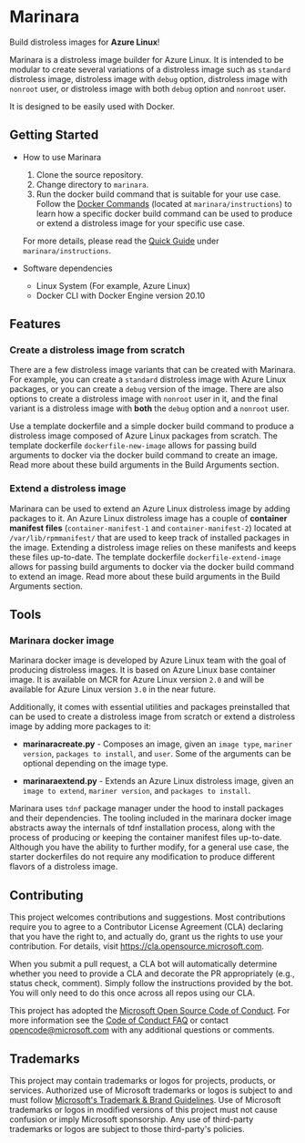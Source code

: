 # Marinara

Build distroless images for **Azure Linux**!

Marinara is a distroless image builder for Azure Linux. It is intended to be modular to create several variations of a distroless image such as `standard` distroless image, distroless image with `debug` option, distroless image with `nonroot` user, or distroless image with both `debug` option and `nonroot` user.

It is designed to be easily used with Docker.

## Getting Started
-  How to use Marinara

    1.  Clone the source repository.
    2.  Change directory to `marinara`.
    3.  Run the docker build command that is suitable for your use case. Follow the [Docker Commands](/instructions/dockercommands.md) (located at `marinara/instructions`) to learn how a specific docker build command can be used to produce or extend a distroless image for your specific use case.

    For more details, please read the [Quick Guide](/instructions/quickstart.md) under `marinara/instructions`.

-	Software dependencies
    - Linux System (For example, Azure Linux)
    - Docker CLI with Docker Engine version 20.10

## Features

### Create a distroless image from scratch
There are a few distroless image variants that can be created with Marinara. For example, you can create a `standard` distroless image with Azure Linux packages, or you can create a `debug` version of the image. There are also options to create a distroless image with `nonroot` user in it, and the final variant is a distroless image with **both** the `debug` option and a `nonroot` user.

Use a template dockerfile and a simple docker build command to produce a distroless image composed of Azure Linux packages from scratch. The template dockerfile `dockerfile-new-image` allows for passing build arguments to docker via the docker build command to create an image. Read more about these build arguments in the Build Arguments section.

### Extend a distroless image

Marinara can be used to extend an Azure Linux distroless image by adding packages to it. An Azure Linux distroless image has a couple of **container manifest files** (`container-manifest-1` and `container-manifest-2`) located at `/var/lib/rpmmanifest/` that are used to keep track of installed packages in the image. Extending a distroless image relies on these manifests and keeps these files up-to-date. The template dockerfile `dockerfile-extend-image` allows for passing build arguments to docker via the docker build command to extend an image. Read more about these build arguments in the Build Arguments section.

## Tools

### Marinara docker image

Marinara docker image is developed by Azure Linux team with the goal of producing distroless images. It is based on Azure Linux base container image. It is available on MCR for Azure Linux version `2.0` and will be available for Azure Linux version `3.0` in the near future.

Additionally, it comes with essential utilities and packages preinstalled that can be used to create a distroless image from scratch or extend a distroless image by adding more packages to it:

- **marinaracreate.py** - Composes an image, given an `image type`, `mariner version`, `packages to install`, and `user`. Some of the arguments can be optional depending on the image type.

- **marinaraextend.py** - Extends an Azure Linux distroless image, given an `image to extend`, `mariner version`, and `packages to install`.

Marinara uses `tdnf` package manager under the hood to install packages and their dependencies. The tooling included in the marinara docker image abstracts away the internals of tdnf installation process, along with the process of producing or keeping the container manifest files up-to-date. Although you have the ability to further modify, for a general use case, the starter dockerfiles do not require any modification to produce different flavors of a distroless image.

## Contributing

This project welcomes contributions and suggestions.  Most contributions require you to agree to a
Contributor License Agreement (CLA) declaring that you have the right to, and actually do, grant us
the rights to use your contribution. For details, visit https://cla.opensource.microsoft.com.

When you submit a pull request, a CLA bot will automatically determine whether you need to provide
a CLA and decorate the PR appropriately (e.g., status check, comment). Simply follow the instructions
provided by the bot. You will only need to do this once across all repos using our CLA.

This project has adopted the [Microsoft Open Source Code of Conduct](https://opensource.microsoft.com/codeofconduct/).
For more information see the [Code of Conduct FAQ](https://opensource.microsoft.com/codeofconduct/faq/) or
contact [opencode@microsoft.com](mailto:opencode@microsoft.com) with any additional questions or comments.

## Trademarks

This project may contain trademarks or logos for projects, products, or services. Authorized use of Microsoft 
trademarks or logos is subject to and must follow 
[Microsoft's Trademark & Brand Guidelines](https://www.microsoft.com/en-us/legal/intellectualproperty/trademarks/usage/general).
Use of Microsoft trademarks or logos in modified versions of this project must not cause confusion or imply Microsoft sponsorship.
Any use of third-party trademarks or logos are subject to those third-party's policies.
